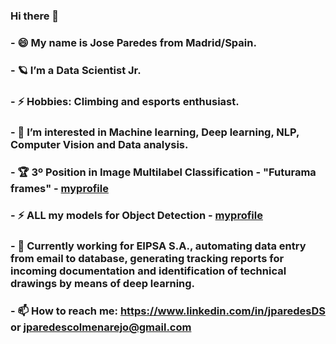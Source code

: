 ### Hi there 👋
### - 😄 My name is Jose Paredes from Madrid/Spain. 
### - 🪐 I’m a Data Scientist Jr.
### - ⚡ Hobbies: Climbing and esports enthusiast.
### - 👀 I’m interested in Machine learning, Deep learning, NLP, Computer Vision and Data analysis.
### - 🏆 3º Position in Image Multilabel Classification - "Futurama frames" - [myprofile](https://www.kaggle.com/competitions/comp-mediavida-2-futurama/leaderboard)
### - ⚡ ALL my models for Object Detection - [myprofile](https://huggingface.co/jparedesDS)
### - 🔭 Currently working for EIPSA S.A., automating data entry from email to database, generating tracking reports for incoming documentation and identification of technical drawings by means of deep learning.
### - 📫 How to reach me: https://www.linkedin.com/in/jparedesDS or jparedescolmenarejo@gmail.com


<!--
**jparedesDS/jparedesDS** is a ✨ _special_ ✨ repository because its `README.md` (this file) appears on your GitHub profile.
[![trophy](https://github-profile-trophy.vercel.app/?username=jparedesDS&theme=onedark)](https://github.com/ryo-ma/github-profile-trophy)
Here are some ideas to get you started:

- 🔭 I’m currently working on ...
- 🌱 I’m currently learning DataSciencist
- 👯 I’m looking to collaborate on ...
- 🤔 I’m looking for help with ...
- 💬 Ask me about ...
- 📫 How to reach me: ...
- 😄 Pronouns: ...
- ⚡ Fun fact: ...
- 💞 Hobbies: Climbing and esports enthusiast.
-->

